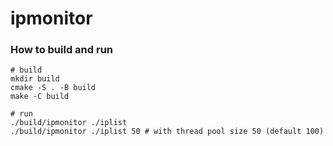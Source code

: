 # ipmonitor

### How to build and run
```shell script
# build
mkdir build
cmake -S . -B build
make -C build

# run
./build/ipmonitor ./iplist
./build/ipmonitor ./iplist 50 # with thread pool size 50 (default 100)
```
